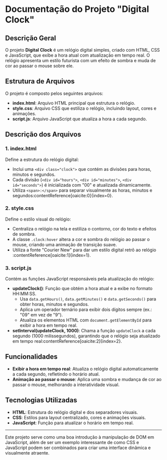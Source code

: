 # Documentação do Projeto "Digital Clock"

## Descrição Geral
O projeto **Digital Clock** é um relógio digital simples, criado com HTML, CSS e JavaScript, que exibe a hora atual com atualização em tempo real. O relógio apresenta um estilo futurista com um efeito de sombra e muda de cor ao passar o mouse sobre ele.

## Estrutura de Arquivos
O projeto é composto pelos seguintes arquivos:

- **index.html**: Arquivo HTML principal que estrutura o relógio.
- **style.css**: Arquivo CSS que estiliza o relógio, incluindo layout, cores e animações.
- **script.js**: Arquivo JavaScript que atualiza a hora a cada segundo.

## Descrição dos Arquivos

### 1. index.html
Define a estrutura do relógio digital:
- Inclui uma `<div class="clock">` que contém as divisões para horas, minutos e segundos.
- Cada divisão (`<div id="hours">`, `<div id="minutes">`, `<div id="seconds">`) é inicializada com "00" e atualizada dinamicamente.
- Utiliza `<span>:</span>` para separar visualmente as horas, minutos e segundos&#8203;:contentReference[oaicite:0]{index=0}.

### 2. style.css
Define o estilo visual do relógio:
- Centraliza o relógio na tela e estiliza o contorno, cor do texto e efeitos de sombra.
- A classe `.clock:hover` altera a cor e sombra do relógio ao passar o mouse, criando uma animação de transição suave.
- Utiliza a fonte "Courier New" para dar um estilo digital retrô ao relógio&#8203;:contentReference[oaicite:1]{index=1}.

### 3. script.js
Contém as funções JavaScript responsáveis pela atualização do relógio:
- **updateClock()**: Função que obtém a hora atual e a exibe no formato HH:MM:SS.
    - Usa `data.getHours()`, `data.getMinutes()` e `data.getSeconds()` para obter horas, minutos e segundos.
    - Aplica um operador ternário para exibir dois dígitos sempre (ex.: "09" em vez de "9").
    - Atualiza os elementos HTML com `document.getElementById` para exibir a hora em tempo real.
- **setInterval(updateClock, 1000)**: Chama a função `updateClock` a cada segundo (1000 milissegundos), garantindo que o relógio seja atualizado em tempo real&#8203;:contentReference[oaicite:2]{index=2}.

## Funcionalidades

- **Exibir a hora em tempo real**: Atualiza o relógio digital automaticamente a cada segundo, refletindo o horário atual.
- **Animação ao passar o mouse**: Aplica uma sombra e mudança de cor ao passar o mouse, melhorando a interatividade visual.

## Tecnologias Utilizadas
- **HTML**: Estrutura do relógio digital e dos separadores visuais.
- **CSS**: Estilos para layout centralizado, cores e animações visuais.
- **JavaScript**: Função para atualizar o horário em tempo real.

---

Este projeto serve como uma boa introdução à manipulação de DOM em JavaScript, além de ser um exemplo interessante de como CSS e JavaScript podem ser combinados para criar uma interface dinâmica e visualmente atraente.
